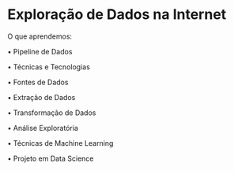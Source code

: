 # Exploração de Dados na Internet

O que aprendemos:

• Pipeline de Dados

• Técnicas e Tecnologias

• Fontes de Dados

• Extração de Dados

• Transformação de Dados

• Análise Exploratória

• Técnicas de Machine Learning

• Projeto em Data Science


 
 
